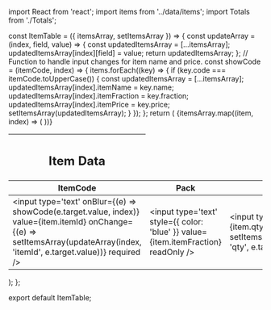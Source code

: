 import React from 'react';
import items from '../data/items';
import Totals from './Totals';

const ItemTable = ({ itemsArray, setItemsArray }) => {
  const updateArray = (index, field, value) => {
    const updatedItemsArray = [...itemsArray];
    updatedItemsArray[index][field] = value;
    return updatedItemsArray;
  };
  // Function to handle input changes for item name and price.
  const showCode = (itemCode, index) => {
    items.forEach((key) => {
      if (key.code === itemCode.toUpperCase()) {
        const updatedItemsArray = [...itemsArray];
        updatedItemsArray[index].itemName = key.name;
        updatedItemsArray[index].itemFraction = key.fraction;
        updatedItemsArray[index].itemPrice = key.price;
        setItemsArray(updatedItemsArray);
      }
    });
  };
  return (
    <table class="table table-dark table-striped">
      <thead>
        <tr>
          <th colSpan={6}><h2>Item Data</h2></th>
        </tr>
        <tr>
          <th>ItemCode</th>
          <th>Pack</th>
          <th>Quantity</th>
          <th>Free Goods</th>
          <th>Unit Price</th>
          <th>%Disc.</th>
          <th>Amount</th>
        </tr>
      </thead>
      <tbody>
        {itemsArray.map((item, index) => (
          <tr key={item.id}>
            <td>
              <input type='text' onBlur={(e) => showCode(e.target.value, index)} value={item.itemId} onChange={(e) => setItemsArray(updateArray(index, 'itemId', e.target.value))} required />
            </td>
            <td>
              <input type='text' style={{ color: 'blue' }} value={item.itemFraction} readOnly />
            </td>
            <td>
              <input type='number' value={item.qty} onChange={(e) => setItemsArray(updateArray(index, 'qty', e.target.value))} required />
            </td>
            <td>
              <input type='number' value={item.freeGoods} onChange={(e) => setItemsArray(updateArray(index, 'freeGoods', e.target.value))} />
            </td>
            <td>
              <input type='number' value={item.itemPrice} onChange={(e) => setItemsArray(updateArray(index, 'itemPrice', e.target.value))} />
            </td>
            <td>
              <input type='number' value={item.discount} onChange={(e) => setItemsArray(updateArray(index, 'discount', e.target.value))} />
            </td>
            <td>
              <input type='number' value={item.amount} readOnly />
            </td>
          </tr>
        ))}
        <Totals />
      </tbody>
    </table>
  );
};

export default ItemTable;

